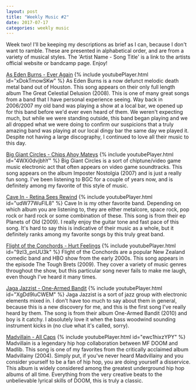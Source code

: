 ```yaml
---
layout: post
title: "Weekly Music #2"
date: 2017-07-17
categories: weekly music
---
```

Week two! I'll be keeping my descriptions as brief as I can, because I don't want to ramble. These are presented in alphabetical order, and are from a variety of musical styles. The 'Artist Name - Song Title' is a link to the artists official website or bandcamp page. Enjoy!

[As Eden Burns - Ever Again][AEB]
{% include youtubePlayer.html id="xDokTmowSKw" %}
As Eden Burns is a now defunct melodic death metal band out of Houston. This song appears on their only full length album The Great Celestial Delusion (2008). This is one of many great songs from a band that I have personal experience seeing. Way back in 2006/2007 my old band was playing a show at a local bar, we opened up for this band before we'd ever even heard of them. We weren't expecting much, but while we were standing outside, this band began playing and we all dropped what we were doing to confirm our suspicions that a truly amazing band was playing at our local dingy bar the same day we played it. Despite not having a large discography, I continued to love all their music to this day.


[Big Giant Circles - Chips Ahoy Mateys][BGC]
{% include youtubePlayer.html id="4WXi0dvjbhY" %}
Big Giant Circles is a sort of chiptune/video game music electronic act that often appears on video game soundtracks. This song appears on the album Imposter Nostolgia (2007) and is just a really fun song. I've been listening to BGC for a couple of years now, and is definitely among my favorite of this style of music.


[Cave In - Retina Sees Rewind][CaveIn]
{% include youtubePlayer.html id="udW77WuFlL8" %}
Cave In is my other favorite band. Depending on which album you are listening to, they are either metalcore, space rock, pop rock or hard rock or some combination of these. This song is from their ep Planets of Old (2009). I really enjoy the guitar tone and fast pace of this song. It's hard to say this is indicative of their music as a whole, but it definitely ranks among my favorite songs by this truly great band.


[Flight of the Conchords - Hurt Feelings][FOTC]
{% include youtubePlayer.html id="9zI3_pnUU3k" %}
Flight of the Conchords are a popular New Zealand comedic band and HBO show from the early 2000s. This song appears in the episode The Tough Brets (2009). They cover a variety of music genres throughout the show, but this particular song never fails to make me laugh, even though I've heard it many times. 

[Jaga Jazzist - One-Armed Bandit][JJ]
{% include youtubePlayer.html id="XgDd9luCWEM" %}
Jaga Jazzist is a sort of jazz group with electronic elements mixed in. I don't have too much to say about them in general, because this is a new discovery for me, and this is the first song I've really heard by them. The song is from their album One-Armed Bandit (2010) and boy is it catchy. I absolutely love it when the bass woodwind sounding instrument kicks in (no clue what it's called, sorry). 


[Madvillain - All Caps][Madvillain]
{% include youtubePlayer.html id="ewc1hixzYPY" %}
Madvillain is a legendary hip hop collaboration between MF DOOM and Madlib. This song is one of my favorites from the critically acclaimed album Madvillainy (2004). Simply put, if you've never heard Madvillainy and you consider yourself to be a fan of hip hop, you are doing yourself a disservice. This album is widely considered among the greatest underground hip hop albums of all time. Everything from the very creative beats to the unbelievable lyrical skills of DOOM, this is truly a classic. 





[AEB]: https://asedenburns.bandcamp.com/
[BGC]: http://music.biggiantcircles.com/
[CaveIn]: https://cavein.bandcamp.com/
[FOTC]: http://www.flightoftheconchords.co.nz/
[JJ]: https://jagajazzist.bandcamp.com/
[Madvillain]: https://madvillain.bandcamp.com/album/madvillainy